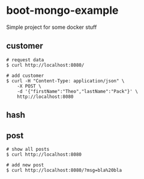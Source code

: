 # boot-mongo-example

Simple project for some docker stuff

## customer
```
# request data
$ curl http://localhost:8080/

# add customer
$ curl -H "Content-Type: application/json" \
	-X POST \
	-d '{"firstName":"Theo","lastName":"Pack"}' \
	http://localhost:8080
```

## hash

## post

```
# show all posts
$ curl http://localhost:8080

# add new post
$ curl http://localhost:8080/?msg=bla%20bla
```